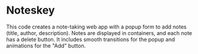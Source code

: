 # Noteskey
This code creates a note-taking web app with a popup form to add notes (title, author, description). Notes are displayed in containers, and each note has a delete button. It includes smooth transitions for the popup and animations for the "Add" button.
